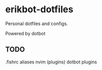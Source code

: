 

# erikbot-dotfiles
Personal dotfiles and configs.

Powered by dotbot 

## TODO
.fishrc aliases
nvim (plugins)
dotbot plugins



